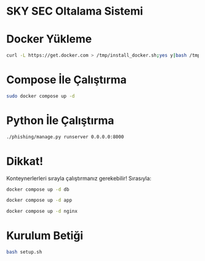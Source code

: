 # SKY SEC Oltalama Sistemi

# Docker Yükleme
```bash
curl -L https://get.docker.com > /tmp/install_docker.sh;yes y|bash /tmp/install_docker.sh
```

# Compose İle Çalıştırma
```bash
sudo docker compose up -d
```

# Python İle Çalıştırma
```bash
./phishing/manage.py runserver 0.0.0.0:8000
```

# Dikkat!

Konteynerlerleri sırayla çalıştırmanız gerekebilir! Sırasıyla:

```bash
docker compose up -d db
```

```bash
docker compose up -d app
```

```bash
docker compose up -d nginx
```

# Kurulum Betiği

```bash
bash setup.sh
```